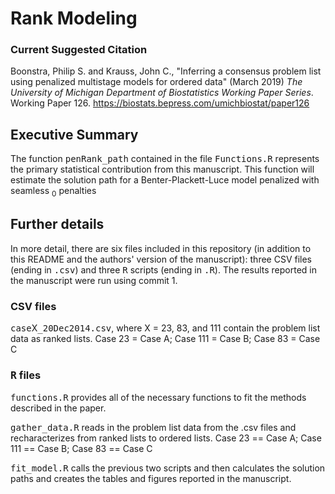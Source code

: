 # Rank Modeling

### Current Suggested Citation

Boonstra, Philip S. and Krauss, John C., "Inferring a consensus problem list using penalized multistage models for ordered data" (March 2019) *The University of Michigan Department of Biostatistics Working Paper Series*. Working Paper 126.
https://biostats.bepress.com/umichbiostat/paper126


## Executive Summary
The function <samp>penRank_path</samp> contained in the file <samp>Functions.R</samp> represents the primary statistical contribution from this manuscript. This function will estimate the solution path for a Benter-Plackett-Luce model penalized with seamless <MATH>L<sub>0</sub> </MATH> penalties

## Further details

In more detail, there are six files included in this repository (in addition to this README and the authors' version of the manuscript): three CSV files (ending in <samp>.csv</samp>) and three <samp>R</samp> scripts (ending in  <samp>.R</samp>). The results reported in the manuscript were run using commit 1.

### CSV files

<samp>case</samp>X<samp>_20Dec2014.csv</samp>, where X = 23, 83, and 111 contain the problem list data as ranked lists. Case 23 = Case A; Case 111 = Case B; Case 83 = Case C

### <samp>R</samp> files

<samp>functions.R</samp> provides all of the necessary functions to fit the methods described in the paper. 

<samp>gather_data.R</samp> reads in the problem list data from the .csv files and recharacterizes from ranked lists to ordered lists. Case 23 == Case A; Case 111 == Case B; Case 83 == Case C

<samp>fit_model.R</samp> calls the previous two scripts and then calculates the solution paths and creates the tables and figures reported in the manuscript. 